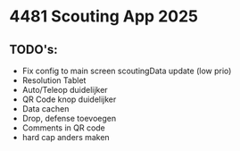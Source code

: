 # 4481 Scouting App 2025

## TODO's:

- Fix config to main screen scoutingData update (low prio)
- Resolution Tablet
- Auto/Teleop duidelijker
- QR Code knop duidelijker
- Data cachen
- Drop, defense toevoegen
- Comments in QR code 
- hard cap anders maken